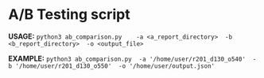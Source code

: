 # A/B Testing script
**USAGE:** `python3 ab_comparison.py 	-a <a_report_directory> 
										-b <b_report_directory> 
                                        -o <output_file>`

**EXAMPLE:** `python3 ab_comparison.py 	-a '/home/user/r201_d130_o540' 
										-b '/home/user/r201_d130_o550' 
                                        -o '/home/user/output.json'`